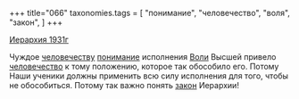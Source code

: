 +++
title="066"
taxonomies.tags = [
 "понимание",
 "человечество",
 "воля",
 "закон",
]
+++

[Иерархия 1931г](/agni/1931)

Чуждое [человечеству](/tags/[человечество](/tags/человечество)) [понимание](/tags/понимание) исполнения [Воли](/tags/воля) Высшей привело [человечество](/tags/человечество) к тому положению, которое так обособило его. Потому Наши ученики должны применить всю силу исполнения для того, чтобы не обособиться. Потому так важно понять [закон](/tags/закон) Иерархии!   

